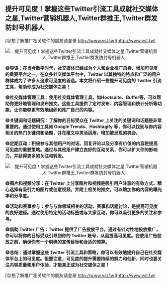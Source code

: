 ## **提升可见度！掌握这些Twitter引流工具成就社交媒体之星,Twitter营销机器人,Twitter群推王,Twitter群发防封号机器人**

[😍想了解推广相关软件的朋友请登录 http://www.vst.tw](http://www.vst.tw)

 <center><img src="https://vst.tw/MP4/tuiguang/png/4.png" alt="提升可见度！掌握这些Twitter引流工具成就社交媒体之星,Twitter营销机器人,Twitter群推王,Twitter群发防封号机器人"></center>

**😄导语：在当今数字时代，社交媒体已经成为个人和企业推广自身、增加可见度的重要平台之一。在众多社交媒体平台中，Twitter 以其独特的特点和广泛的用户群体成为了许多人追求可见度的首选。本文将介绍一些提升可见度的 Twitter 引流工具，帮助你成为社交媒体之星！**

**😄社交媒体管理工具：使用社交媒体管理工具，如Hootsuite、Buffer等，可以帮助你更好地管理和发布推文。这些工具提供了定时发布、内容管理和统计分析等功能，让你能够更有效地组织和推广自己的内容。**

**😄关键词和话题研究：了解你的目标受众在 Twitter 上关注的关键词和话题是非常重要的。通过使用工具如 Google Trends、Hashtagify 等，你可以找到与你内容相关的热门关键词和话题，并在推文中灵活运用，增加被发现的机会。**

**😄定期互动：积极参与其他用户的对话、回复评论以及分享有价值的内容是提高可见度的重要策略。通过与其他用户建立良好的互动关系，你可以扩大你的影响力，并获得更多的关注和转发。**

 <center><img src="https://vst.tw/MP4/tuiguang/png/3.png" alt="提升可见度！掌握这些Twitter引流工具成就社交媒体之星,Twitter营销机器人,Twitter群推王,Twitter群发防封号机器人"></center>

**😄图片和视频分享：在 Twitter 上分享图片和视频是吸引用户注意的有效方式。精心选择有吸引力的图片或创意视频，并附上相关的推文，可以增加你的内容的曝光率和分享度。**

**😄活动和赛事参与：参与与你领域相关的活动、赛事和话题讨论，是提高可见度的良好途径。通过使用特定的活动标签或与大家互动，你可以吸引更多的关注和参与。**

**😄借助 Twitter 广告：Twitter 提供了广告投放平台，通过有针对性地投放推广，你可以将你的目标受众引导到你的 Twitter 账号，从而提高可见度。在使用广告投放之前，确保你有一个明确的宣传目标和合适的预算。**

**😄总结：通过掌握这些 Twitter 引流工具和策略，你可以有效地提升自己在社交媒体平台上的可见度。但要注意，可见度的提升需要持续的努力和创新，同时也要关注内容质量和用户体验，才能真正成为社交媒体之星！**

[😍想了解推广相关软件的朋友请登录 http://www.vst.tw](http://www.vst.tw)




